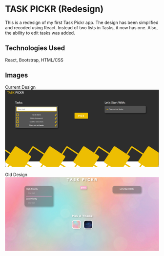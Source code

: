 # TASK PICKR (Redesign)
This is a redesign of my first Task Pickr app. The design has been simplified and recoded using React. Instead of two lists in Tasks, it now has one. Also, the ability to edit tasks was added.

## Technologies Used
React, Bootstrap, HTML/CSS
 
## Images

Current Design
![Alt text](src/components/assets/TP.PNG)

Old Design
![Alt text](<src/components/assets/Bubbles Theme.PNG>)



